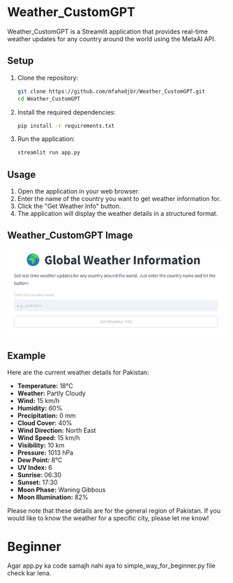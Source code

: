 
# Weather_CustomGPT

Weather_CustomGPT is a Streamlit application that provides real-time weather updates for any country around the world using the MetaAI API.

## Setup

1. Clone the repository:
    ```sh
    git clone https://github.com/mfahadjbr/Weather_CustomGPT.git
    cd Weather_CustomGPT
    ```

2. Install the required dependencies:
    ```sh
    pip install -r requirements.txt
    ```

3. Run the application:
    ```sh
    streamlit run app.py
    ```

## Usage

1. Open the application in your web browser.
2. Enter the name of the country you want to get weather information for.
3. Click the "Get Weather Info" button.
4. The application will display the weather details in a structured format.

## Weather_CustomGPT Image

![Weather_CustomGPT Screenshot](wether.png)

## Example

Here are the current weather details for Pakistan:
- **Temperature:** 18°C
- **Weather:** Partly Cloudy
- **Wind:** 15 km/h
- **Humidity:** 60%
- **Precipitation:** 0 mm
- **Cloud Cover:** 40%
- **Wind Direction:** North East
- **Wind Speed:** 15 km/h
- **Visibility:** 10 km
- **Pressure:** 1013 hPa
- **Dew Point:** 8°C
- **UV Index:** 6
- **Sunrise:** 06:30
- **Sunset:** 17:30
- **Moon Phase:** Waning Gibbous
- **Moon Illumination:** 82%

Please note that these details are for the general region of Pakistan. If you would like to know the weather for a specific city, please let me know!


# Beginner
Agar app.py ka code samajh nahi aya to simple_way_for_beginner.py file check kar lena.